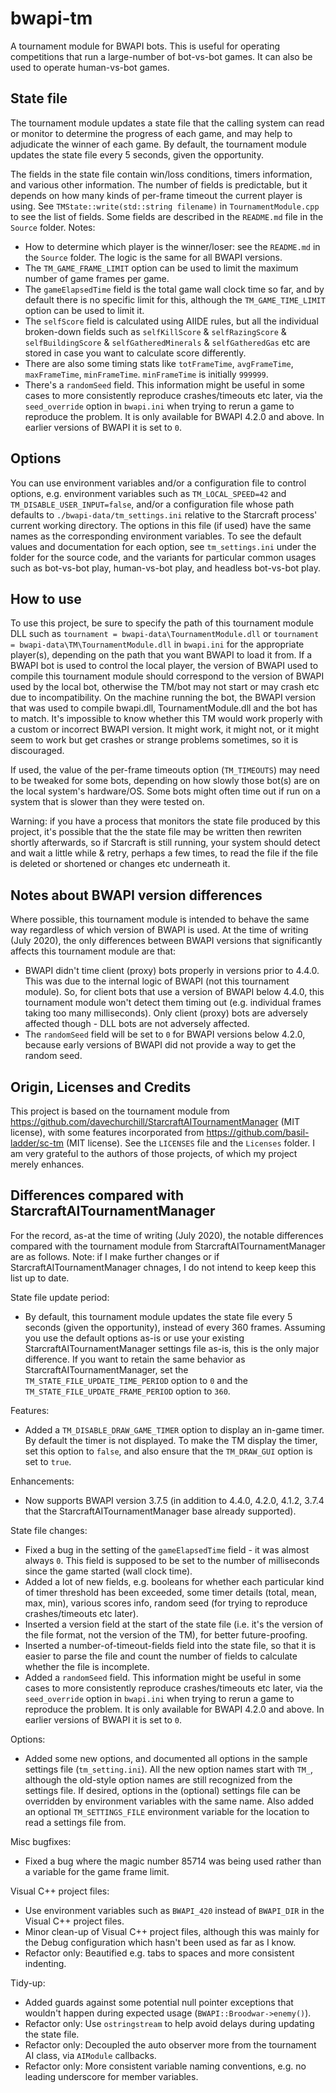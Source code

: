 # bwapi-tm
A tournament module for BWAPI bots. This is useful for operating competitions that run a large-number of bot-vs-bot games. It can also be used to operate human-vs-bot games.

## State file
The tournament module updates a state file that the calling system can read or monitor to determine the progress of each game, and may help to adjudicate the winner of each game. By default, the tournament module updates the state file every 5 seconds, given the opportunity.

The fields in the state file contain win/loss conditions, timers information, and various other information. The number of fields is predictable, but it depends on how many kinds of per-frame timeout the current player is using. See `TMState::write(std::string filename)` in `TournamentModule.cpp` to see the list of fields. Some fields are described in the `README.md` file in the `Source` folder. Notes:
* How to determine which player is the winner/loser: see the `README.md` in the `Source` folder. The logic is the same for all BWAPI versions.
* The `TM_GAME_FRAME_LIMIT` option can be used to limit the maximum number of game frames per game.
* The `gameElapsedTime` field is the total game wall clock time so far, and by default there is no specific limit for this, although the `TM_GAME_TIME_LIMIT` option can be used to limit it.
* The `selfScore` field is calculated using AIIDE rules, but all the individual broken-down fields such as `selfKillScore` & `selfRazingScore` & `selfBuildingScore` & `selfGatheredMinerals` & `selfGatheredGas` etc are stored in case you want to calculate score differently.
* There are also some timing stats like `totFrameTime`, `avgFrameTime`, `maxFrameTime`, `minFrameTime`. `minFrameTime` is initially `999999`.
* There's a `randomSeed` field. This information might be useful in some cases to more consistently reproduce crashes/timeouts etc later, via the `seed_override` option in `bwapi.ini` when trying to rerun a game to reproduce the problem. It is only available for BWAPI 4.2.0 and above. In earlier versions of BWAPI it is set to `0`.

## Options
You can use environment variables and/or a configuration file to control options, e.g. environment variables such as `TM_LOCAL_SPEED=42` and `TM_DISABLE_USER_INPUT=false`, and/or a configuration file whose path defaults to `./bwapi-data/tm_settings.ini` relative to the Starcraft process' current working directory. The options in this file (if used) have the same names as the corresponding environment variables. To see the default values and documentation for each option, see `tm_settings.ini` under the folder for the source code, and the variants for particular common usages such as bot-vs-bot play, human-vs-bot play, and headless bot-vs-bot play.

## How to use
To use this project, be sure to specify the path of this tournament module DLL such as `tournament = bwapi-data\TournamentModule.dll` or `tournament = bwapi-data\TM\TournamentModule.dll` in `bwapi.ini` for the appropriate player(s), depending on the path that you want BWAPI to load it from. If a BWAPI bot is used to control the local player, the version of BWAPI used to compile this tournament module should correspond to the version of BWAPI used by the local bot, otherwise the TM/bot may not start or may crash etc due to incompatibility. On the machine running the bot, the BWAPI version that was used to compile bwapi.dll, TournamentModule.dll and the bot has to match. It's impossible to know whether this TM would work properly with a custom or incorrect BWAPI version. It might work, it might not, or it might seem to work but get crashes or strange problems sometimes, so it is discouraged.

If used, the value of the per-frame timeouts option (`TM_TIMEOUTS`) may need to be tweaked for some bots, depending on how slowly those bot(s) are on the local system's hardware/OS. Some bots might often time out if run on a system that is slower than they were tested on.

Warning: if you have a process that monitors the state file produced by this project, it's possible that the the state file may be written then rewriten shortly afterwards, so if Starcraft is still running, your system should detect and wait a little while & retry, perhaps a few times, to read the file if the file is deleted or shortened or changes etc underneath it.

## Notes about BWAPI version differences
Where possible, this tournament module is intended to behave the same way regardless of which version of BWAPI is used. At the time of writing (July 2020), the only differences between BWAPI versions that significantly affects this tournament module are that:
* BWAPI didn't time client (proxy) bots properly in versions prior to 4.4.0. This was due to the internal logic of BWAPI (not this tournament module). So, for client bots that use a version of BWAPI below 4.4.0, this tournament module won't detect them timing out (e.g. individual frames taking too many milliseconds). Only client (proxy) bots are adversely affected though - DLL bots are not adversely affected.
* The `randomSeed` field will be set to `0` for BWAPI versions below 4.2.0, because early versions of BWAPI did not provide a way to get the random seed.

## Origin, Licenses and Credits
This project is based on the tournament module from https://github.com/davechurchill/StarcraftAITournamentManager (MIT license), with some features incorporated from https://github.com/basil-ladder/sc-tm (MIT license). See the `LICENSES` file and the `Licenses` folder. I am very grateful to the authors of those projects, of which my project merely enhances.

## Differences compared with StarcraftAITournamentManager
For the record, as-at the time of writing (July 2020), the notable differences compared with the tournament module from StarcraftAITournamentManager are as follows. Note: if I make further changes or if StarcraftAITournamentManager chnages, I do not intend to keep keep this list up to date.

State file update period:
* By default, this tournament module updates the state file every 5 seconds (given the opportunity), instead of every 360 frames. Assuming you use the default options as-is or use your existing StarcraftAITournamentManager settings file as-is, this is the only major difference. If you want to retain the same behavior as StarcraftAITournamentManager, set the `TM_STATE_FILE_UPDATE_TIME_PERIOD` option to `0` and the `TM_STATE_FILE_UPDATE_FRAME_PERIOD` option to `360`.

Features:
* Added a `TM_DISABLE_DRAW_GAME_TIMER` option to display an in-game timer. By default the timer is not displayed. To make the TM display the timer, set this option to `false`, and also ensure that the `TM_DRAW_GUI` option is set to `true`.

Enhancements:
* Now supports BWAPI version 3.7.5 (in addition to 4.4.0, 4.2.0, 4.1.2, 3.7.4 that the StarcraftAITournamentManager base already supported).

State file changes:
* Fixed a bug in the setting of the `gameElapsedTime` field - it was almost always `0`. This field is supposed to be set to the number of milliseconds since the game started (wall clock time).
* Added a lot of new fields, e.g. booleans for whether each particular kind of timer threshold has been exceeded, some timer details (total, mean, max, min), various scores info, random seed (for trying to reproduce crashes/timeouts etc later).
* Inserted a version field at the start of the state file (i.e. it's the version of the file format, not the version of the TM), for better future-proofing.
* Inserted a number-of-timeout-fields field into the state file, so that it is easier to parse the file and count the number of fields to calculate whether the file is incomplete.
* Added a `randomSeed` field. This information might be useful in some cases to more consistently reproduce crashes/timeouts etc later, via the `seed_override` option in `bwapi.ini` when trying to rerun a game to reproduce the problem. It is only available for BWAPI 4.2.0 and above. In earlier versions of BWAPI it is set to `0`.

Options:
* Added some new options, and documented all options in the sample settings file (`tm_setting.ini`). All the new option names start with `TM_`, although the old-style option names are still recognized from the settings file. If desired, options in the (optional) settings file can be overridden by environment variables with the same name. Also added an optional `TM_SETTINGS_FILE` environment variable for the location to read a settings file from.

Misc bugfixes:
* Fixed a bug where the magic number 85714 was being used rather than a variable for the game frame limit.

Visual C++ project files:
* Use environment variables such as `BWAPI_420` instead of `BWAPI_DIR` in the Visual C++ project files.
* Minor clean-up of Visual C++ project files, although this was mainly for the Debug configuration which hasn't been used as far as I know.
* Refactor only: Beautified e.g. tabs to spaces and more consistent indenting.

Tidy-up:
* Added guards against some potential null pointer exceptions that wouldn't happen during expected usage (`BWAPI::Broodwar->enemy()`).
* Refactor only: Use `ostringstream` to help avoid delays during updating the state file.
* Refactor only: Decoupled the auto observer more from the tournament AI class, via `AIModule` callbacks.
* Refactor only: More consistent variable naming conventions, e.g. no leading underscore for member variables.